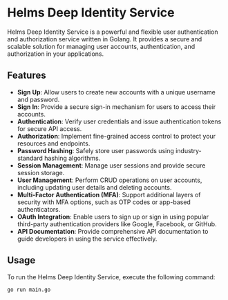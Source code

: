 # Helms Deep Identity Service

Helms Deep Identity Service is a powerful and flexible user authentication and authorization service written in Golang. It provides a secure and scalable solution for managing user accounts, authentication, and authorization in your applications.

## Features

- **Sign Up**: Allow users to create new accounts with a unique username and password.
- **Sign In**: Provide a secure sign-in mechanism for users to access their accounts.
- **Authentication**: Verify user credentials and issue authentication tokens for secure API access.
- **Authorization**: Implement fine-grained access control to protect your resources and endpoints.
- **Password Hashing**: Safely store user passwords using industry-standard hashing algorithms.
- **Session Management**: Manage user sessions and provide secure session storage.
- **User Management**: Perform CRUD operations on user accounts, including updating user details and deleting accounts.
- **Multi-Factor Authentication (MFA)**: Support additional layers of security with MFA options, such as OTP codes or app-based authenticators.
- **OAuth Integration**: Enable users to sign up or sign in using popular third-party authentication providers like Google, Facebook, or GitHub.
- **API Documentation**: Provide comprehensive API documentation to guide developers in using the service effectively.

## Usage

To run the Helms Deep Identity Service, execute the following command:

```bash
go run main.go
